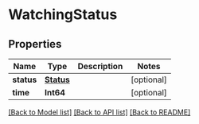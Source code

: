 # WatchingStatus

## Properties
Name | Type | Description | Notes
------------ | ------------- | ------------- | -------------
**status** | [**Status**](Status.md) |  | [optional] 
**time** | **Int64** |  | [optional] 

[[Back to Model list]](../README.md#documentation-for-models) [[Back to API list]](../README.md#documentation-for-api-endpoints) [[Back to README]](../README.md)



